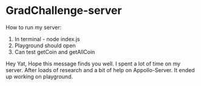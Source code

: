 # GradChallenge-server
How to run my server:
1. In terminal - node index.js 
2. Playground should open
3. Can test getCoin and getAllCoin


Hey Yat, Hope this message finds you well.
I spent a lot of time on my server. After loads of research and a bit of help on Appollo-Server. It ended up working on playground.  
